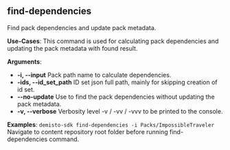 ## find-dependencies
Find pack dependencies and update pack metadata.

**Use-Cases**:
This command is used for calculating pack dependencies and updating the pack metadata with found result.

**Arguments**:
* **-i, --input** Pack path name to calculate dependencies.
* **-ids, --id_set_path** ID set json full path, mainly for skipping creation of id set.
* **--no-update** Use to find the pack dependencies without updating the pack metadata.
* **-v, --verbose** Verbosity level -v / -vv / -vvv to be printed to the console.

**Examples**:
`demisto-sdk find-dependencies -i Packs/ImpossibleTraveler`
Navigate to content repository root folder before running find-dependencies command.
